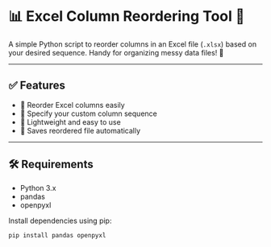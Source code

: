 # 📊 Excel Column Reordering Tool 🐍

A simple Python script to reorder columns in an Excel file (`.xlsx`) based on your desired sequence. Handy for organizing messy data files! 🚀

---

## ✅ Features

- 🔄 Reorder Excel columns easily  
- 📁 Specify your custom column sequence  
- 🐍 Lightweight and easy to use  
- 💾 Saves reordered file automatically  

---

## 🛠 Requirements

- Python 3.x  
- pandas  
- openpyxl  

Install dependencies using pip:

```bash
pip install pandas openpyxl
